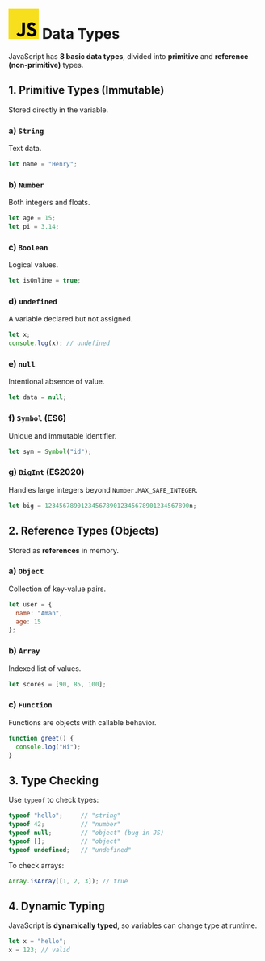 # ![ ](../assets/js-logo.svg) Data Types

JavaScript has **8 basic data types**, divided into **primitive** and **reference (non-primitive)** types.

## 1. Primitive Types (Immutable)

Stored directly in the variable.

### a) `String`

Text data.

```js
let name = "Henry";
```

### b) `Number`

Both integers and floats.

```js
let age = 15;
let pi = 3.14;
```

### c) `Boolean`

Logical values.

```js
let isOnline = true;
```

### d) `undefined`

A variable declared but not assigned.

```js
let x;
console.log(x); // undefined
```

### e) `null`

Intentional absence of value.

```js
let data = null;
```

### f) `Symbol` (ES6)

Unique and immutable identifier.

```js
let sym = Symbol("id");
```

### g) `BigInt` (ES2020)

Handles large integers beyond `Number.MAX_SAFE_INTEGER`.

```js
let big = 1234567890123456789012345678901234567890n;
```

## 2. Reference Types (Objects)

Stored as **references** in memory.

### a) `Object`

Collection of key-value pairs.

```js
let user = {
  name: "Aman",
  age: 15
};
```

### b) `Array`

Indexed list of values.

```js
let scores = [90, 85, 100];
```

### c) `Function`

Functions are objects with callable behavior.

```js
function greet() {
  console.log("Hi");
}
```

## 3. Type Checking

Use `typeof` to check types:

```js
typeof "hello";     // "string"
typeof 42;          // "number"
typeof null;        // "object" (bug in JS)
typeof [];          // "object"
typeof undefined;   // "undefined"
```

To check arrays:

```js
Array.isArray([1, 2, 3]); // true
```

## 4. Dynamic Typing

JavaScript is **dynamically typed**, so variables can change type at runtime.

```js
let x = "hello";
x = 123; // valid
```
